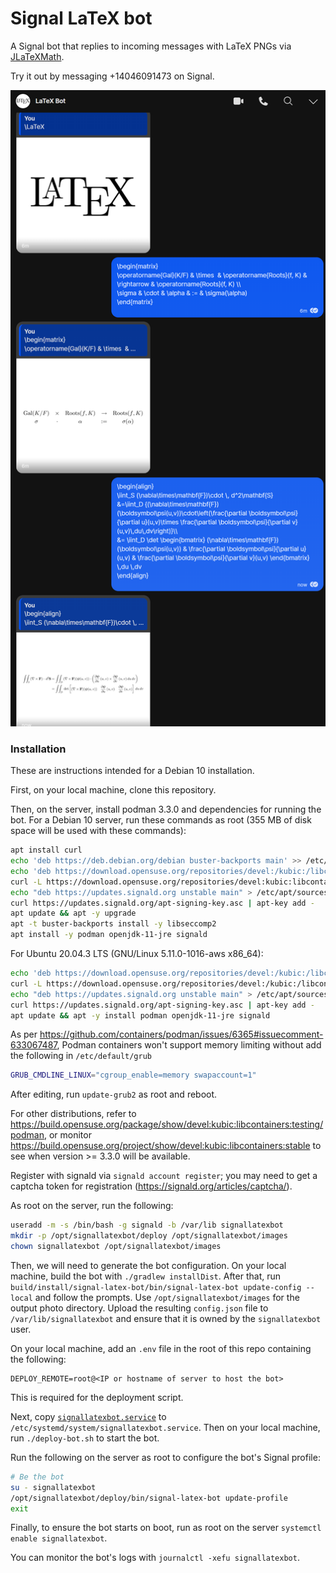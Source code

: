 # Signal LaTeX bot

A Signal bot that replies to incoming messages with LaTeX PNGs via
[JLaTeXMath](https://github.com/opencollab/jlatexmath).

Try it out by messaging +14046091473 on Signal.

![An example of the LaTeX bot output](./images/latexbotexample.png)

### Installation

These are instructions intended for a Debian 10 installation.

First, on your local machine, clone this repository.

Then, on the server, install podman 3.3.0 and dependencies for running the bot. For a Debian 10 server, run these
commands as root (355 MB of disk space will be used with these commands):

```bash
apt install curl
echo 'deb https://deb.debian.org/debian buster-backports main' >> /etc/apt/sources.list
echo 'deb https://download.opensuse.org/repositories/devel:/kubic:/libcontainers:/testing/Debian_Unstable/ /' > /etc/apt/sources.list.d/devel:kubic:libcontainers:testing.list
curl -L https://download.opensuse.org/repositories/devel:kubic:libcontainers:testing/Debian_Unstable/Release.key | apt-key add -
echo "deb https://updates.signald.org unstable main" > /etc/apt/sources.list.d/signald.list
curl https://updates.signald.org/apt-signing-key.asc | apt-key add -
apt update && apt -y upgrade
apt -t buster-backports install -y libseccomp2
apt install -y podman openjdk-11-jre signald
```

For Ubuntu 20.04.3 LTS (GNU/Linux 5.11.0-1016-aws x86_64):

```bash
echo 'deb https://download.opensuse.org/repositories/devel:/kubic:/libcontainers:/testing/xUbuntu_20.04/ /' > /etc/apt/sources.list.d/devel:kubic:libcontainers:testing.list
curl -L https://download.opensuse.org/repositories/devel:/kubic:/libcontainers:/testing/xUbuntu_20.04/Release.key | apt-key add
echo "deb https://updates.signald.org unstable main" > /etc/apt/sources.list.d/signald.list
curl https://updates.signald.org/apt-signing-key.asc | apt-key add -
apt update && apt -y install podman openjdk-11-jre signald
```

As per https://github.com/containers/podman/issues/6365#issuecomment-633067487, Podman containers won't support memory
limiting without add the following in `/etc/default/grub`

```bash
GRUB_CMDLINE_LINUX="cgroup_enable=memory swapaccount=1"
```

After editing, run `update-grub2` as root and reboot.

For other distributions, refer to https://build.opensuse.org/package/show/devel:kubic:libcontainers:testing/podman, or
monitor https://build.opensuse.org/project/show/devel:kubic:libcontainers:stable to see when version >= 3.3.0 will be
available.

Register with signald via `signald account register`; you may need to get a captcha token for registration
(https://signald.org/articles/captcha/).

As root on the server, run the following:

```bash
useradd -m -s /bin/bash -g signald -b /var/lib signallatexbot
mkdir -p /opt/signallatexbot/deploy /opt/signallatexbot/images
chown signallatexbot /opt/signallatexbot/images
```

Then, we will need to generate the bot configuration. On your local machine, build the bot with `./gradlew installDist`.
After that, run `build/install/signal-latex-bot/bin/signal-latex-bot update-config --local` and follow the prompts. Use
`/opt/signallatexbot/images` for the output photo directory. Upload the resulting `config.json` file to
`/var/lib/signallatexbot` and ensure that it is owned by the `signallatexbot` user.

On your local machine, add an `.env` file in the root of this repo containing the following:

```plain
DEPLOY_REMOTE=root@<IP or hostname of server to host the bot>
```

This is required for the deployment script.

Next, copy [`signallatexbot.service`](./signallatexbot.service) to `/etc/systemd/system/signallatexbot.service`. Then on
your local machine, run `./deploy-bot.sh` to start the bot.

Run the following on the server as root to configure the bot's Signal profile:

```bash
# Be the bot
su - signallatexbot
/opt/signallatexbot/deploy/bin/signal-latex-bot update-profile
exit
```

Finally, to ensure the bot starts on boot, run as root on the server `systemctl enable signallatexbot`.

You can monitor the bot's logs with `journalctl -xefu signallatexbot`.
